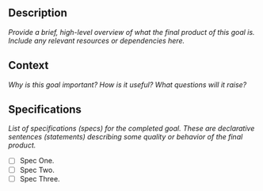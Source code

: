 ## Description

_Provide a brief, high-level overview of what the final product of this goal is. Include any relevant resources or dependencies here._

## Context

_Why is this goal important? How is it useful? What questions will it raise?_

## Specifications

_List of specifications (specs) for the completed goal. These are declarative sentences (statements) describing some quality or behavior of the final product._

- [ ] Spec One.
- [ ] Spec Two.
- [ ] Spec Three.
